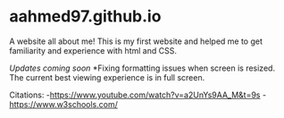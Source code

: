 # aahmed97.github.io

A website all about me! This is my first website and helped me to get familiarity and experience with html and CSS.



*Updates coming soon*
      *Fixing formatting issues when screen is resized. The current best viewing experience is in full screen.


Citations: 
      -https://www.youtube.com/watch?v=a2UnYs9AA_M&t=9s
      -https://www.w3schools.com/